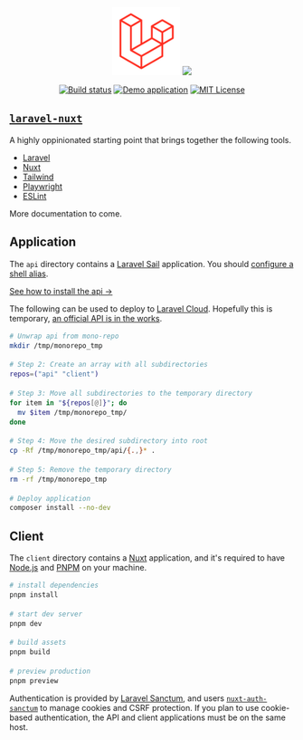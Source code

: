 <p align="center">
<img src="https://raw.githubusercontent.com/laravel/art/refs/heads/master/laravel-logo.svg" width="120px" />
<img src="https://nuxt.com/assets/design-kit/icon-green.svg" width="120px" />
</p>

<p align="center">
<a href="https://github.com/scottbedard/laravel-nuxt/actions/workflows/build.yml" target="__blank"><img src="https://github.com/scottbedard/laravel-nuxt/actions/workflows/build.yml/badge.svg" alt="Build status"></a>
<a href="https://laravel-nuxt.dev" target="__blank"><img src="https://img.shields.io/badge/demo-laravel--nuxt.dev-blue" alt="Demo application"></a>
<a href="https://laravel.com/docs/12.x/license" target="__blank"><img src="https://img.shields.io/badge/license-MIT-blue" alt="MIT License" /></a>
</p>

## [`laravel-nuxt`](https://laravel-nuxt.dev)

A highly oppinionated starting point that brings together the following tools.

- [Laravel](https://laravel.com/)
- [Nuxt](https://nuxt.com/)
- [Tailwind](https://tailwindcss.com/)
- [Playwright](https://playwright.dev/)
- [ESLint](https://eslint.org/)

More documentation to come.

## Application

The `api` directory contains a [Laravel Sail](https://laravel.com/docs/11.x/sail#main-content) application. You should [configure a shell alias](https://laravel.com/docs/12.x/sail#configuring-a-shell-alias).

[See how to install the api &rarr;](https://laravel.com/docs/12.x/sail#installing-sail-into-existing-applications)

The following can be used to deploy to [Laravel Cloud](https://cloud.laravel.com/).
Hopefully this is temporary, [an official API is in the works](https://cloud.laravel.com/docs/knowledge-base/monorepo-support).

```sh
# Unwrap api from mono-repo
mkdir /tmp/monorepo_tmp

# Step 2: Create an array with all subdirectories
repos=("api" "client")

# Step 3: Move all subdirectories to the temporary directory
for item in "${repos[@]}"; do
  mv $item /tmp/monorepo_tmp/
done

# Step 4: Move the desired subdirectory into root
cp -Rf /tmp/monorepo_tmp/api/{.,}* .

# Step 5: Remove the temporary directory
rm -rf /tmp/monorepo_tmp

# Deploy application
composer install --no-dev
```

## Client

The `client` directory contains a [Nuxt](https://nuxt.com/) application, and it's
required to have [Node.js](https://nodejs.org/) and [PNPM](https://pnpm.io/) on
your machine.

```sh
# install dependencies
pnpm install

# start dev server
pnpm dev

# build assets
pnpm build

# preview production
pnpm preview
```

Authentication is provided by [Laravel Sanctum](https://laravel.com/docs/12.x/sanctum), and users [`nuxt-auth-sanctum`](https://manchenkoff.gitbook.io/nuxt-auth-sanctum) to manage cookies and CSRF protection. If you plan to use cookie-based authentication, the API and client applications must be on the same host.
